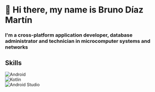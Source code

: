 # 👋 Hi there, my name is Bruno Díaz Martín
### I'm a cross-platform application developer, database administrator and technician in microcomputer systems and networks

## Skills
![Android](https://img.shields.io/badge/Android-3DDC84?style-for-the-badge&logo=android&logoColor=white&labelColor=101010)</br>
![Kotlin](https://img.shields.io/badge/Kotlin-0095D5?style-for-the-badge&logo=koltin&logoColor=white&labelColor=101010)</br>
![Android Studio](https://img.shields.io/badge/Android_Studio-3DDc84?style-for-the-badge&logo=android-studio&logoColor=white&labelColor=101010)</br>

